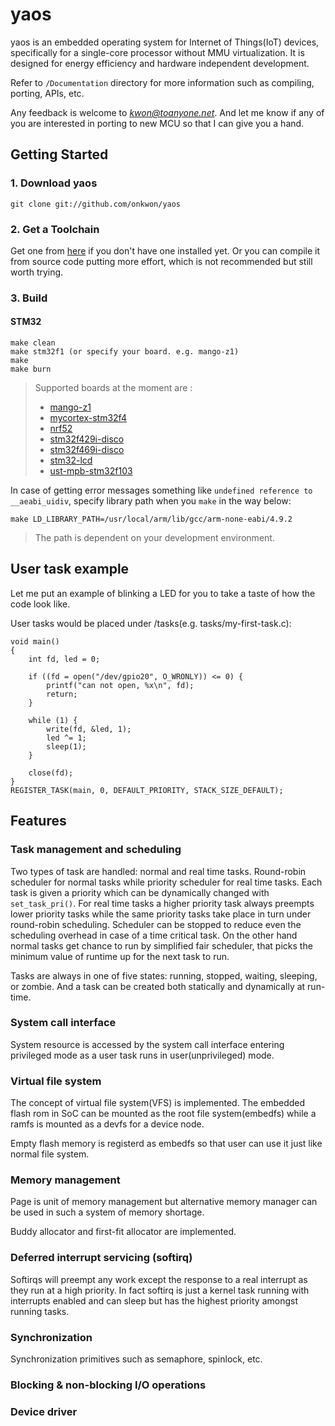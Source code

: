 # yaos

yaos is an embedded operating system for Internet of Things(IoT) devices, specifically for a single-core processor without MMU virtualization. It is designed for energy efficiency and hardware independent development.

Refer to `/Documentation` directory for more information such as compiling, porting, APIs, etc.

Any feedback is welcome to *kwon@toanyone.net*. And let me know if any of you are interested in porting to new MCU so that I can give you a hand.

## Getting Started

### 1. Download yaos

`git clone git://github.com/onkwon/yaos`

### 2. Get a Toolchain

Get one from [here](https://launchpad.net/gcc-arm-embedded) if you don't have one installed yet. Or you can compile it from source code putting more effort, which is not recommended but still worth trying.

### 3. Build

#### STM32

	make clean
	make stm32f1 (or specify your board. e.g. mango-z1)
	make
	make burn

> Supported boards at the moment are :
>  * [mango-z1](http://www.mangoboard.com/main/?cate1=9&cate2=26&cate3=36)
>  * [mycortex-stm32f4](http://www.withrobot.com/mycortex-stm32f4/)
>  * [nrf52](https://www.nordicsemi.com/eng/Products/Bluetooth-low-energy/nRF52832)
>  * [stm32f429i-disco](http://www.st.com/content/st_com/en/products/evaluation-tools/product-evaluation-tools/mcu-eval-tools/stm32-mcu-eval-tools/stm32-mcu-discovery-kits/32f429idiscovery.html)
>  * [stm32f469i-disco](http://www.st.com/en/evaluation-tools/32f469idiscovery.html)
>  * [stm32-lcd](https://www.olimex.com/Products/ARM/ST/STM32-LCD/)
>  * [ust-mpb-stm32f103](https://www.devicemart.co.kr/1089642)

In case of getting error messages something like `undefined reference to __aeabi_uidiv`, specify library path when you `make` in the way below:

	make LD_LIBRARY_PATH=/usr/local/arm/lib/gcc/arm-none-eabi/4.9.2

> The path is dependent on your development environment.

## User task example

Let me put an example of blinking a LED for you to take a taste of how the code look like.

User tasks would be placed under /tasks(e.g. tasks/my-first-task.c):

	void main()
	{
		int fd, led = 0;

		if ((fd = open("/dev/gpio20", O_WRONLY)) <= 0) {
			printf("can not open, %x\n", fd);
			return;
		}

		while (1) {
			write(fd, &led, 1);
			led ^= 1;
			sleep(1);
		}

		close(fd);
	}
	REGISTER_TASK(main, 0, DEFAULT_PRIORITY, STACK_SIZE_DEFAULT);

## Features

### Task management and scheduling

Two types of task are handled: normal and real time tasks. Round-robin scheduler for normal tasks while priority scheduler for real time tasks. Each task is given a priority which can be dynamically changed with `set_task_pri()`. For real time tasks a higher priority task always preempts lower priority tasks while the same priority tasks take place in turn under round-robin scheduling. Scheduler can be stopped to reduce even the scheduling overhead in case of a time critical task. On the other hand normal tasks get chance to run by simplified fair scheduler, that picks the minimum value of runtime up for the next task to run.

Tasks are always in one of five states: running, stopped, waiting, sleeping, or zombie. And a task can be created both statically and dynamically at run-time.

### System call interface

System resource is accessed by the system call interface entering privileged mode as a user task runs in user(unprivileged) mode.

### Virtual file system

The concept of virtual file system(VFS) is implemented. The embedded flash rom in SoC can be mounted as the root file system(embedfs) while a ramfs is mounted as a devfs for a device node.

Empty flash memory is registerd as embedfs so that user can use it just like normal file system.

### Memory management

Page is unit of memory management but alternative memory manager can be used in such a system of memory shortage.

Buddy allocator and first-fit allocator are implemented.

### Deferred interrupt servicing (softirq)

Softirqs will preempt any work except the response to a real interrupt as they run at a high priority. In fact softirq is just a kernel task running with interrupts enabled and can sleep but has the highest priority amongst running tasks.

### Synchronization

Synchronization primitives such as semaphore, spinlock, etc.

### Blocking & non-blocking I/O operations

### Device driver
